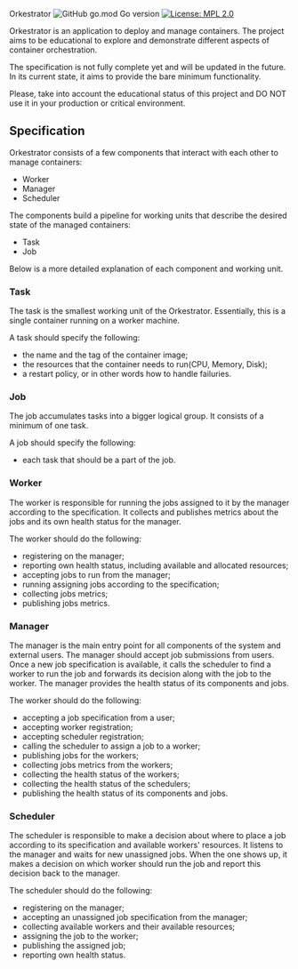 Orkestrator
![GitHub go.mod Go version](https://img.shields.io/github/go-mod/go-version/arybolovlev/orkestrator) [![License: MPL 2.0](https://img.shields.io/badge/License-MPL_2.0-brightgreen.svg)](LICENSE)

Orkestrator is an application to deploy and manage containers. The project aims to be educational to explore and demonstrate different aspects of container orchestration.

The specification is not fully complete yet and will be updated in the future. In its current state, it aims to provide the bare minimum functionality.

Please, take into account the educational status of this project and DO NOT use it in your production or critical environment.

## Specification

Orkestrator consists of a few components that interact with each other to manage containers:

- Worker
- Manager
- Scheduler

The components build a pipeline for working units that describe the desired state of the managed containers:

- Task
- Job

Below is a more detailed explanation of each component and working unit.

### Task

The task is the smallest working unit of the Orkestrator. Essentially, this is a single container running on a worker machine.

A task should specify the following:

- the name and the tag of the container image;
- the resources that the container needs to run(CPU, Memory, Disk);
- a restart policy, or in other words how to handle failuries.

### Job

The job accumulates tasks into a bigger logical group. It consists of a minimum of one task.

A job should specify the following:

- each task that should be a part of the job.

### Worker

The worker is responsible for running the jobs assigned to it by the manager according to the specification. It collects and publishes metrics about the jobs and its own health status for the manager.

The worker should do the following:

- registering on the manager;
- reporting own health status, including available and allocated resources;
- accepting jobs to run from the manager;
- running assigning jobs according to the specification;
- collecting jobs metrics;
- publishing jobs metrics.

### Manager

The manager is the main entry point for all components of the system and external users. The manager should accept job submissions from users. Once a new job specification is available, it calls the scheduler to find a worker to run the job and forwards its decision along with the job to the worker. The manager provides the health status of its components and jobs.

The worker should do the following:

- accepting a job specification from a user;
- accepting worker registration;
- accepting scheduler registration;
- calling the scheduler to assign a job to a worker;
- publishing jobs for the workers;
- collecting jobs metrics from the workers;
- collecting the health status of the workers;
- collecting the health status of the schedulers;
- publishing the health status of its components and jobs.


### Scheduler

The scheduler is responsible to make a decision about where to place a job according to its specification and available workers' resources. It listens to the manager and waits for new unassigned jobs. When the one shows up, it makes a decision on which worker should run the job and report this decision back to the manager.

The scheduler should do the following:

- registering on the manager;
- accepting an unassigned job specification from the manager;
- collecting available workers and their available resources;
- assigning the job to the worker;
- publishing the assigned job;
- reporting own health status.
